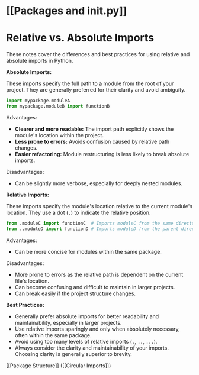 # [[Packages and __init__.py]]
# Relative vs. Absolute Imports

These notes cover the differences and best practices for using relative and absolute imports in Python.

**Absolute Imports:**

These imports specify the full path to a module from the root of your project.  They are generally preferred for their clarity and avoid ambiguity.

```python
import mypackage.moduleA
from mypackage.moduleB import functionB
```

Advantages:

*   **Clearer and more readable:**  The import path explicitly shows the module's location within the project.
*   **Less prone to errors:**  Avoids confusion caused by relative path changes.
*   **Easier refactoring:**  Module restructuring is less likely to break absolute imports.

Disadvantages:

*   Can be slightly more verbose, especially for deeply nested modules.


**Relative Imports:**

These imports specify the module's location relative to the current module's location.  They use a dot (`.`) to indicate the relative position.

```python
from .moduleC import functionC  # Imports moduleC from the same directory
from ..moduleD import functionD # Imports moduleD from the parent directory
```

Advantages:

*   Can be more concise for modules within the same package.

Disadvantages:

*   More prone to errors as the relative path is dependent on the current file's location.
*   Can become confusing and difficult to maintain in larger projects.  
*   Can break easily if the project structure changes.


**Best Practices:**

*   Generally prefer absolute imports for better readability and maintainability, especially in larger projects.
*   Use relative imports sparingly and only when absolutely necessary, often within the same package.
*   Avoid using too many levels of relative imports (`.`, `..`, `...`).
*   Always consider the clarity and maintainability of your imports.  Choosing clarity is generally superior to brevity.


[[Package Structure]]  ([[Circular Imports]])
